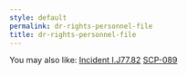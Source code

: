 ```yaml
---
style: default
permalink: dr-rights-personnel-file
title: dr-rights-personnel-file
---
```

You may also like:
[Incident I.J77.82](http://scp-wiki.net/incident-i-j77-82)
[SCP-089](http://scp-wiki.net/scp-089)